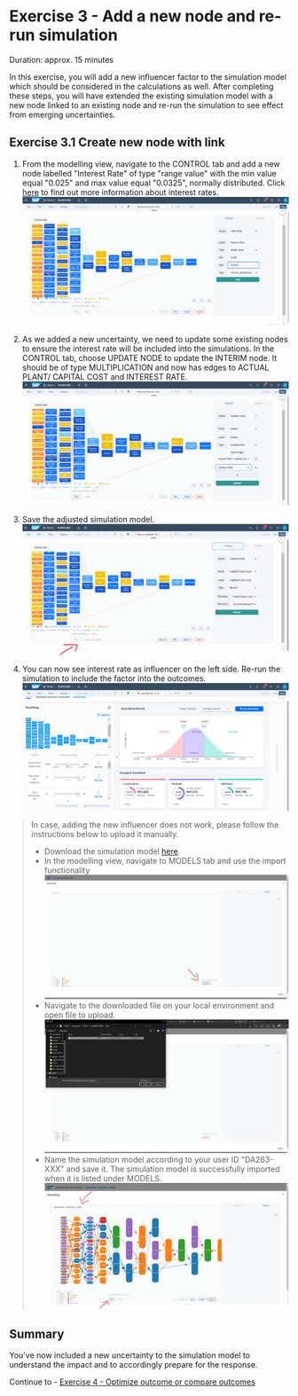 # Exercise 3 - Add a new node and re-run simulation

Duration: approx. 15 minutes

In this exercise, you will add a new influencer factor to the simulation model which should be considered in the calculations as well. After completing these steps, you will have extended the existing simulation model with a new node linked to an existing node and re-run the simulation to see effect from emerging uncertainties.

## Exercise 3.1 Create new node with link

1. From the modelling view, navigate to the CONTROL tab and add a new node labelled "Interest Rate" of type "range value" with the min value equal "0.025" and max value equal "0.0325", normally distributed. Click [here](https://tradingeconomics.com/united-states/interest-rate) to find out more information about interest rates.
![](/exercises/ex3/images/ex3_1_1.png)

2. As we added a new uncertainty, we need to update some existing nodes to ensure the interest rate will be included into the simulations. In the CONTROL tab, choose UPDATE NODE to update the INTERIM node. It should be of type MULTIPLICATION and now has edges to ACTUAL PLANT/ CAPITAL COST and INTEREST RATE.
![](/exercises/ex3/images/ex3_1_2.png) 

3. Save the adjusted simulation model.
![](/exercises/ex3/images/ex3_1_4.png) 

4. You can now see interest rate as influencer on the left side. Re-run the simulation to include the factor into the outcomes.
![](/exercises/ex3/images/ex3_1_5.png) 


> In case, adding the new influencer does not work, please follow the instructions below to upload it manually. 
> - Download the simulation model [here](/data/spend_simulation_model_interest_rate.json).
> - In the modelling view, navigate to MODELS tab and use the import functionality
![](/exercises/ex2/images/ex2_1_3.png)
> - Navigate to the downloaded file on your local environment and open file to upload.
![](/exercises/ex2/images/ex2_1_5.png)
> - Name the simulation model according to your user ID "DA263-XXX" and save it. The simulation model is successfully imported when it is listed under MODELS.
![](/exercises/ex2/images/ex2_1_4.png)


## Summary

You've now included a new uncertainty to the simulation model to understand the impact and to accordingly prepare for the response. 

Continue to - [Exercise 4 - Optimize outcome or compare outcomes](../ex4/README.md)
